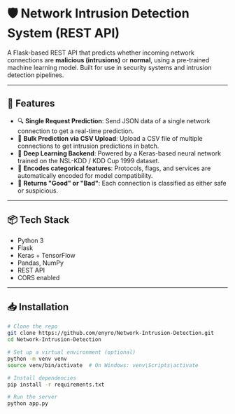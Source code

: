 # 🛡️ Network Intrusion Detection System (REST API)

A Flask-based REST API that predicts whether incoming network connections are **malicious (intrusions)** or **normal**, using a pre-trained machine learning model. Built for use in security systems and intrusion detection pipelines.

---

## 🚀 Features

- 🔍 **Single Request Prediction**: Send JSON data of a single network connection to get a real-time prediction.
- 📁 **Bulk Prediction via CSV Upload**: Upload a CSV file of multiple connections to get intrusion predictions in batch.
- 🤖 **Deep Learning Backend**: Powered by a Keras-based neural network trained on the NSL-KDD / KDD Cup 1999 dataset.
- 🧠 **Encodes categorical features**: Protocols, flags, and services are automatically encoded for model compatibility.
- 🔐 **Returns "Good" or "Bad"**: Each connection is classified as either safe or suspicious.

---

## 📦 Tech Stack

- Python 3
- Flask
- Keras + TensorFlow
- Pandas, NumPy
- REST API
- CORS enabled

---

## 📥 Installation

```bash
# Clone the repo
git clone https://github.com/enyro/Network-Intrusion-Detection.git
cd Network-Intrusion-Detection

# Set up a virtual environment (optional)
python -m venv venv
source venv/bin/activate  # On Windows: venv\Scripts\activate

# Install dependencies
pip install -r requirements.txt

# Run the server
python app.py
